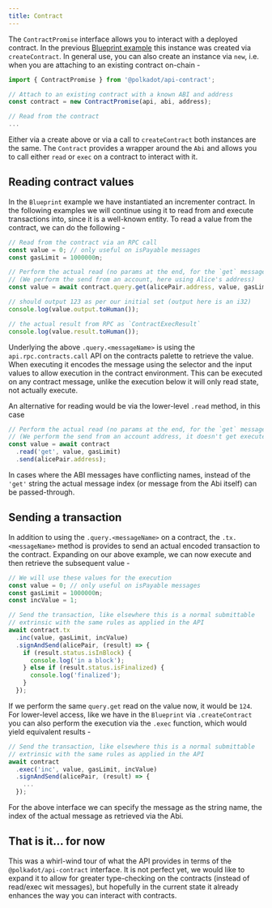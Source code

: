 ```yaml
---
title: Contract
---
```


The `ContractPromise` interface allows you to interact with a deployed contract. In the previous [Blueprint example](blueprint.md) this instance was created via `createContract`. In general use, you can also create an instance via `new`, i.e. when you are attaching to an existing contract on-chain -

```javascript
import { ContractPromise } from '@polkadot/api-contract';

// Attach to an existing contract with a known ABI and address
const contract = new ContractPromise(api, abi, address);

// Read from the contract
...
```

Either via a create above or via a call to `createContract` both instances are the same. The `Contract` provides a wrapper around the `Abi` and allows you to call either `read` or `exec` on a contract to interact with it.


## Reading contract values

In the `Blueprint` example we have instantiated an incrementer contract. In the following examples we will continue using it to read from and execute transactions into, since it is a well-known entity. To read a value from the contract, we can do the following -

```javascript
// Read from the contract via an RPC call
const value = 0; // only useful on isPayable messages
const gasLimit = 1000000n;

// Perform the actual read (no params at the end, for the `get` message)
// (We perform the send from an account, here using Alice's address)
const value = await contract.query.get(alicePair.address, value, gasLimit);

// should output 123 as per our initial set (output here is an i32)
console.log(value.output.toHuman());

// the actual result from RPC as `ContractExecResult`
console.log(value.result.toHuman());
```

Underlying the above `.query.<messageName>` is using the `api.rpc.contracts.call` API on the contracts palette to retrieve the value. When executing it encodes the message using the selector and the input values to allow execution in the contract environment. This can be executed on any contract message, unlike the execution below it will only read state, not actually execute.

An alternative for reading would be via the lower-level `.read` method, in this case

```javascript
// Perform the actual read (no params at the end, for the `get` message)
// (We perform the send from an account address, it doesn't get executed)
const value = await contract
  .read('get', value, gasLimit)
  .send(alicePair.address);
```

In cases where the ABI messages have conflicting names, instead of the `'get'` string the actual message index (or message from the Abi itself) can be passed-through.

## Sending a transaction

In addition to using the `.query.<messageName>` on a contract, the `.tx.<messageName>` method is provides to send an actual encoded transaction to the contract. Expanding on our above example, we can now execute and then retrieve the subsequent value -

```javascript
// We will use these values for the execution
const value = 0; // only useful on isPayable messages
const gasLimit = 1000000n;
const incValue = 1;

// Send the transaction, like elsewhere this is a normal submittable
// extrinsic with the same rules as applied in the API
await contract.tx
  .inc(value, gasLimit, incValue)
  .signAndSend(alicePair, (result) => {
    if (result.status.isInBlock) {
      console.log('in a block');
    } else if (result.status.isFinalized) {
      console.log('finalized');
    }
  });
```

If we perform the same `query.get` read on the value now, it would be `124`. For lower-level access, like we have in the `Blueprint` via `.createContract` you can also perform the execution via the `.exec` function, which would yield equivalent results -

```javascript
// Send the transaction, like elsewhere this is a normal submittable
// extrinsic with the same rules as applied in the API
await contract
  .exec('inc', value, gasLimit, incValue)
  .signAndSend(alicePair, (result) => {
    ...
  });
```

For the above interface we can specify the message as the string name, the index of the actual message as retrieved via the Abi.

## That is it... for now

This was a whirl-wind tour of what the API provides in terms of the `@polkadot/api-contract` interface. It is not perfect yet, we would like to expand it to allow for greater type-checking on the contracts (instead of read/exec wit messages), but hopefully in the current state it already enhances the way you can interact with contracts.
